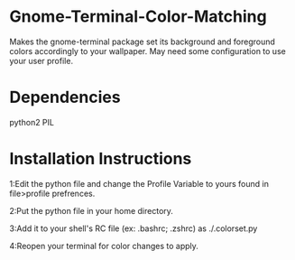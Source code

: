 # Gnome-Terminal-Color-Matching
Makes the gnome-terminal package set its background and foreground colors accordingly to your wallpaper. May need some configuration to use your user profile.

# Dependencies
python2 PIL

# Installation Instructions
1:Edit the python file and change the Profile Variable to yours found in file>profile prefrences.

2:Put the python file in your home directory.

3:Add it to your shell's RC file (ex: .bashrc; .zshrc) as ./.colorset.py

4:Reopen your terminal for color changes to apply.
